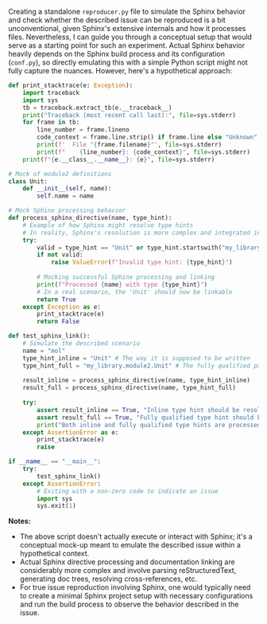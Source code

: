 Creating a standalone `reproducer.py` file to simulate the Sphinx behavior and check whether the described issue can be reproduced is a bit unconventional, given Sphinx's extensive internals and how it processes files. Nevertheless, I can guide you through a conceptual setup that would serve as a starting point for such an experiment. Actual Sphinx behavior heavily depends on the Sphinx build process and its configuration (`conf.py`), so directly emulating this with a simple Python script might not fully capture the nuances. However, here's a hypothetical approach:

```python
def print_stacktrace(e: Exception):
    import traceback
    import sys
    tb = traceback.extract_tb(e.__traceback__)
    print("Traceback (most recent call last):", file=sys.stderr)
    for frame in tb:
        line_number = frame.lineno
        code_context = frame.line.strip() if frame.line else "Unknown"
        print(f'  File "{frame.filename}"', file=sys.stderr)
        print(f"    {line_number}: {code_context}", file=sys.stderr)
    print(f"{e.__class__.__name__}: {e}", file=sys.stderr)

# Mock of module2 definitions
class Unit:
    def __init__(self, name):
        self.name = name

# Mock Sphinx processing behavior
def process_sphinx_directive(name, type_hint):
    # Example of how Sphinx might resolve type hints
    # In reality, Sphinx's resolution is more complex and integrated into its build process
    try:
        valid = type_hint == "Unit" or type_hint.startswith("my_library.module2.")
        if not valid:
            raise ValueError(f"Invalid type hint: {type_hint}")
        
        # Mocking successful Sphinx processing and linking
        print(f"Processed {name} with type {type_hint}")
        # In a real scenario, the 'Unit' should now be linkable
        return True
    except Exception as e:
        print_stacktrace(e)
        return False

def test_sphinx_link():
    # Simulate the described scenario
    name = "mol"
    type_hint_inline = "Unit" # The way it is supposed to be written
    type_hint_full = "my_library.module2.Unit" # The fully qualified path
    
    result_inline = process_sphinx_directive(name, type_hint_inline)
    result_full = process_sphinx_directive(name, type_hint_full)
    
    try:
        assert result_inline == True, "Inline type hint should be resolved correctly"
        assert result_full == True, "Fully qualified type hint should be resolved correctly"
        print("Both inline and fully qualified type hints are processed correctly.")
    except AssertionError as e:
        print_stacktrace(e)
        raise

if __name__ == "__main__":
    try:
        test_sphinx_link()
    except AssertionError:
        # Exiting with a non-zero code to indicate an issue
        import sys
        sys.exit(1)
```

**Notes:**
- The above script doesn't actually execute or interact with Sphinx; it's a conceptual mock-up meant to emulate the described issue within a hypothetical context.
- Actual Sphinx directive processing and documentation linking are considerably more complex and involve parsing reStructuredText, generating doc trees, resolving cross-references, etc.
- For true issue reproduction involving Sphinx, one would typically need to create a minimal Sphinx project setup with necessary configurations and run the build process to observe the behavior described in the issue.